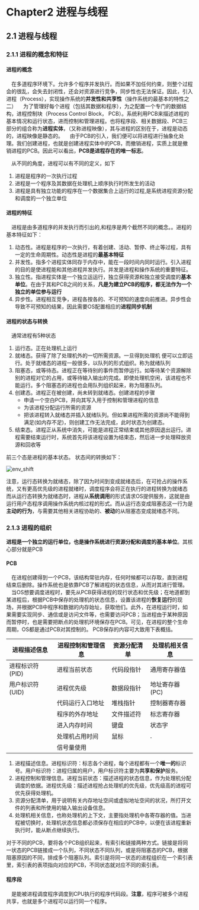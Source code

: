 # Chapter2 进程与线程

## 2.1 进程与线程

### 2.1.1 进程的概念和特征

#### 进程的概念

&emsp;在多道程序环境下。允许多个程序并发执行。而如果不加任何约束，则整个过程会的很乱，会失去封闭性，还会对资源进行竞争，同步性也无法保证。因此，引入进程（Process），实现操作系统的**并发性和共享性**（操作系统的最基本的特性之二）
&emsp;为了管理好每个进程（包括其数据和程序），为之配置一个专门的数据结构，进程控制块（Process Control Block， PCB）。系统利用PCB来描述进程的基本情况和运行状态，进而控制和管理进程。也将程序段、相关数据段、PCB三部分的组合称为**进程实体**，（又称进程映像），其与进程的区别在于，进程是动态的，进程映像是静态的。
&emsp;由于PCB的引入，我们便可以将进程进行抽象化处理。我们创建进程，也就是创建进程实体中的PCB，而撤销进程，实质上就是撤销进程的PCB。因此可以看出，**PCB是进程存在的唯一标志**。

&emsp;从不同的角度，进程可以有不同的定义，如下

1. 进程是程序的一次执行过程
2. 进程是一个程序及其数据在处理机上顺序执行时所发生的活动
3. 进程是具有独立功能的程序在一个数据集合上运行的过程,是系统进程资源分配和调度的一个独立单位

#### 进程的特征

&emsp;进程是由多道程序的并发执行而引出的,和程序是两个截然不同的概念。。进程的基本特征如下：

1. 动态性。进程是程序的一次执行，有着创建、活动、暂停、终止等过程，具有一定的生命周期性。动态性是进程的**最基本特征**
2. 并发性。指多个进程实体同存于内存中，能在一段时间内同时运行。引入进程的目的是使进程能和其他进程并发执行。并发是进程和操作系统的重要特征。
3. 独立性。指进程实体是一个独立运运行，独立获得资源和独立接受调度的**基本单位**。在由于其和PCB之间的关系，**凡是为建立PCB的程序，都无法作为一个独立的单位参与运行**
4. 异步性。进程相互竞争，进程各按各的、不可预知的速度向前推进。异步性会导致不可预知的结果，因此需要OS配置相应的**进程同步机制**

#### 进程的状态与转换

&emsp;通常进程有5种状态

1. 运行态。正在处理机上运行
2. 就绪态。获得了除了处理机外的一切所需资源。一旦得到处理机  便可以立即运行。处于就绪态的进程一般很多，以队列的形式组织。称为就绪队列
3. 阻塞态，或等待态。进程正在等待别的事件而暂停运行。如等待某个资源解除别的进程对它的占用，或等待输入输出的完成。即使处理机空闲，该进程也不能运行。多个阻塞态的进程也会用队列组织起来，称为阻塞队列。
4. 创建态。进程正在被创建，尚未转到就绪态。创建进程的步骤
   * 申请一个空白PCB，并向其写入用于控制和管理进程的信息
   * 为该进程分配运行所需的资源
   * 把该进程转入就绪态并插入就绪队列。但如果进程所需的资源尚不能得到满足(如内存不足)，则创建工作无法完成，此时状态为创建态。
5. 结束态。进程正从系统中消失，可能是进程正常结束或其他原因退出运行。进程需要结束运行时，系统首先将该进程设置为结束态，然后进一步处理释放资源和回收等

前三个态是进程的基本状态。
状态间的转换如下：

![env_shift](https://s2.loli.net/2022/06/11/9ifs4Zg8ozITkDU.png)

注意，运行态转换为就绪态，除了因为时间到变成就绪态后，在可抢占的操作系统，又有更高优先级的进程就绪时，调度程序会将正在执行的进程转换为就绪态
而从运行态转换为就绪态时，进程从**系统调用**的形式请求OS提供服务，这就是由运行用户态程序调用操作系统内核过程的形式。而从运行态变成阻塞态这一行为是**主动的行为**，与需要其他相关进程协助的、**被动**的从阻塞态变成就绪态不同。

### 2.1.3 进程的组织

**进程是一个独立的运行单位，也是操作系统进行资源分配和调度的基本单位**。其核心部分就是PCB

#### PCB

&emsp;在进程创建得到一个PCB，该结构常驻内存，任何时候都可以存取，直到进程结束后删除。操作系统也是依靠PCB了解进程的状态信息，从而对其进行管理。
&emsp;当OS想要调度进程时，要先从PCB获得进程的现行状态和优先级；在地道都到某进程后，根据PCB中保存的处理机的状态信息，设置该进程的**恢复运行**的现场，并根据PCB中程序和数据的内存始址，获取他们。此外，在进程运行时，如果需要实现同步、通信或是访问文件等，也需要访问PCB；当进程由于某种原因而暂停时，也是需要把断点的处理机环境保存在PCB。可见，在进程的整个生命周期，OS都是通过PCB对其控制的。
PCB保存的内容可大致用下表概括。

| 进程描述信息    | 进程控制和管理信息 | 资源分配清单 | 处理机相关信息 |
| --------------- | ------------------ | ------------ | -------------- |
| 进程标识符(PID) | 进程当前状态       | 代码段指针   | 通用寄存器值   |
| 用户标识符(UID) | 进程优先级         | 数据段指针   | 地址寄存器(PC) |
|                 | 代码运行入口地址   | 堆栈指针     | 控制器寄存器   |
|                 | 程序的外存地址     | 文件描述符   | 标志寄存器     |
|                 | 进入内存时间       | 键盘         | 状态字         |
|                 | 处理机占用时间     | 鼠标         | .              |
|                 | 信号量使用         |              |                |

1. 进程描述信息。进程标识符：标志各个进程，每个进程都有一个**唯一的**标识号。用户标识符：进程归属的用户，用户标识符主要为**共享和保护**服务。
2. 进程控制和管理信息。进程当前状态：描述进程的状态信息，作为处理机分配调度的依据。进程优先级：描述进程抢占处理机的优先级，优先级高的进程可优先获得处理机。
3. 资源分配清单，用于说明有关内存地址空间或虚拟地址空间的状况，所打开文件的列表和所使用的输入输出设备信息。
4. 处理机相关信息，也称处理机的上下文，主要指处理机中各寄存器的值。当进程被切换时，处理机状态信息都必须保存在相应的PCB中，以便在该进程重新执行时，能从断点继续执行。

对于不同的PCB，要将各个PCB组织起来，有索引和链接两种方式。链接是将同一状态的PCB链接成一个队列，不同状态不同队列，或是将阻塞态的PCB，根据阻塞原因的不同，排成多个阻塞队列。索引是将同一状态的进程组织在一个索引表里，索引表的表项指向对应的PCB，不同状态就对应不同的索引表。

#### 程序段

&emsp;是能被进程调度程序调度到CPU执行的程序代码段。**注意**，程序可被多个进程共享，也就是多个进程可以运行同一个程序。
